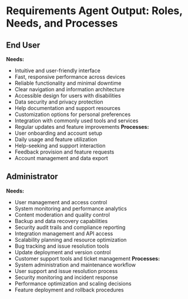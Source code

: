 # Requirements Agent Output: Roles, Needs, and Processes

## End User
**Needs:**
- Intuitive and user-friendly interface
- Fast, responsive performance across devices
- Reliable functionality and minimal downtime
- Clear navigation and information architecture
- Accessible design for users with disabilities
- Data security and privacy protection
- Help documentation and support resources
- Customization options for personal preferences
- Integration with commonly used tools and services
- Regular updates and feature improvements
**Processes:**
- User onboarding and account setup
- Daily usage and feature utilization
- Help-seeking and support interaction
- Feedback provision and feature requests
- Account management and data export

## Administrator
**Needs:**
- User management and access control
- System monitoring and performance analytics
- Content moderation and quality control
- Backup and data recovery capabilities
- Security audit trails and compliance reporting
- Integration management and API access
- Scalability planning and resource optimization
- Bug tracking and issue resolution tools
- Update deployment and version control
- Customer support tools and ticket management
**Processes:**
- System administration and maintenance workflow
- User support and issue resolution process
- Security monitoring and incident response
- Performance optimization and scaling decisions
- Feature deployment and rollback procedures

